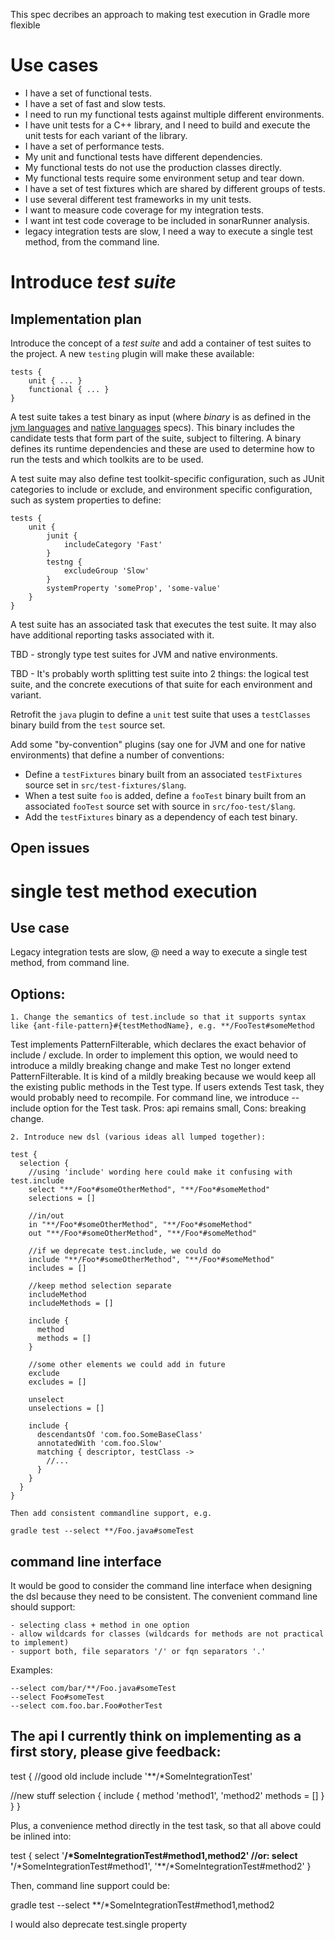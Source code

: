 
This spec decribes an approach to making test execution in Gradle more flexible

# Use cases

- I have a set of functional tests.
- I have a set of fast and slow tests.
- I need to run my functional tests against multiple different environments.
- I have unit tests for a C++ library, and I need to build and execute the unit tests for each variant of the library.
- I have a set of performance tests.
- My unit and functional tests have different dependencies.
- My functional tests do not use the production classes directly.
- My functional tests require some environment setup and tear down.
- I have a set of test fixtures which are shared by different groups of tests.
- I use several different test frameworks in my unit tests.
- I want to measure code coverage for my integration tests.
- I want int test code coverage to be included in sonarRunner analysis.
- legacy integration tests are slow, I need a way to execute a single test method, from the command line.

# Introduce _test suite_

## Implementation plan

Introduce the concept of a _test suite_ and add a container of test suites to the project. A new `testing` plugin
will make these available:

    tests {
        unit { ... }
        functional { ... }
    }

A test suite takes a test binary as input (where _binary_ is as defined in the [jvm languages](building-multiple-outputs-from-jvm-languages.md)
and [native languages](continuous-delivery-for-c-plus-plus.md) specs). This binary includes the candidate tests that form
part of the suite, subject to filtering. A binary defines its runtime dependencies and these are used to determine how to
run the tests and which toolkits are to be used.

A test suite may also define test toolkit-specific configuration, such as JUnit categories to include or exclude, and
environment specific configuration, such as system properties to define:

    tests {
        unit {
            junit {
                includeCategory 'Fast'
            }
            testng {
                excludeGroup 'Slow'
            }
            systemProperty 'someProp', 'some-value'
        }
    }

A test suite has an associated task that executes the test suite. It may also have additional reporting tasks associated
with it.

TBD - strongly type test suites for JVM and native environments.

TBD - It's probably worth splitting test suite into 2 things: the logical test suite, and the concrete executions of that
suite for each environment and variant.

Retrofit the `java` plugin to define a `unit` test suite that uses a `testClasses` binary build from the `test` source set.

Add some "by-convention" plugins (say one for JVM and one for native environments) that define a number of conventions:

- Define a `testFixtures` binary built from an associated `testFixtures` source set in `src/test-fixtures/$lang`.
- When a test suite `foo` is added, define a `fooTest` binary built from an associated `fooTest` source set with source in `src/foo-test/$lang`.
- Add the `testFixtures` binary as a dependency of each test binary.

## Open issues

# single test method execution

## Use case

Legacy integration tests are slow, @ need a way to execute a single test method, from command line.

## Options:

    1. Change the semantics of test.include so that it supports syntax like {ant-file-pattern}#{testMethodName}, e.g. **/FooTest#someMethod
Test implements PatternFilterable, which declares the exact behavior of include / exclude. In order to implement this option, we would need to introduce a mildly breaking change and make Test no longer extend PatternFilterable. It is kind of a mildly breaking because we would keep all the existing public methods in the Test type. If users extends Test task, they would probably need to recompile. For command line, we introduce --include option for the Test task. Pros: api remains small, Cons: breaking change.

    2. Introduce new dsl (various ideas all lumped together):

    test {
      selection {
        //using 'include' wording here could make it confusing with test.include
        select "**/Foo*#someOtherMethod", "**/Foo*#someMethod"
        selections = []

        //in/out
        in "**/Foo*#someOtherMethod", "**/Foo*#someMethod"
        out "**/Foo*#someOtherMethod", "**/Foo*#someMethod"

        //if we deprecate test.include, we could do
        include "**/Foo*#someOtherMethod", "**/Foo*#someMethod"
        includes = []

        //keep method selection separate
        includeMethod
        includeMethods = []

        include {
          method
          methods = []
        }

        //some other elements we could add in future
        exclude
        excludes = []

        unselect
        unselections = []

        include {
          descendantsOf 'com.foo.SomeBaseClass'
          annotatedWith 'com.foo.Slow'
          matching { descriptor, testClass ->
            //...
          }
        }
      }
    }

    Then add consistent commandline support, e.g.

    gradle test --select **/Foo.java#someTest

## command line interface

It would be good to consider the command line interface when designing the dsl because they need to be consistent.
The convenient command line should support:

	- selecting class + method in one option
	- allow wildcards for classes (wildcards for methods are not practical to implement)
	- support both, file separators '/' or fqn separators '.'

Examples:

    --select com/bar/**/Foo.java#someTest
    --select Foo#someTest
    --select com.foo.bar.Foo#otherTest

## The api I currently think on implementing as a first story, please give feedback:

test {
  //good old include
  include '**/*SomeIntegrationTest'

  //new stuff
  selection {
    include {
      method 'method1', 'method2'
      methods = []
    }
  }
}

Plus, a convenience method directly in the test task, so that all above could be inlined into:

test {
  select '**/*SomeIntegrationTest#method1,method2'
  //or:
  select '**/*SomeIntegrationTest#method1', '**/*SomeIntegrationTest#method2'
}

Then, command line support could be:

gradle test --select **/*SomeIntegrationTest#method1,method2

I would also deprecate test.single property